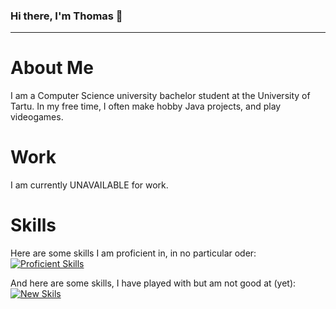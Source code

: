 ### Hi there, I'm Thomas 👋

<!--
**UnfamousThomas/UnfamousThomas** is a ✨ _special_ ✨ repository because its `README.md` (this file) appears on your GitHub profile.

Here are some ideas to get you started:

- 🔭 I’m currently working on ...
- 🌱 I’m currently learning ...
- 👯 I’m looking to collaborate on ...
- 🤔 I’m looking for help with ...
- 💬 Ask me about ...
- 📫 How to reach me: ...
- 😄 Pronouns: ...
- ⚡ Fun fact: ...
-->
----------------------------------------
# About Me
I am a Computer Science university bachelor student at the University of Tartu. In my free time, I often make hobby Java projects, and play videogames.

# Work
I am currently UNAVAILABLE for work.

# Skills
Here are some skills I am proficient in, in no particular oder:
[![Proficient Skills](https://skillicons.dev/icons?i=html,,bash,discord,bots,docker,git,github,githubactions,gitlab,gradle,idea,java,jenkins,kubernetes,mysql,mongodb,maven,postgres,py,redis)](https://skillicons.dev)

And here are some skills, I have played with but am not good at (yet):
[![New Skils](https://skillicons.dev/icons?i=js,css,aws,cpp,cloudflare,cmake,gcp,grafana,heroku,kotlin,lua,nodejs,openstack,planetscale,powershell,prometheus)](https://skillicons.dev)
